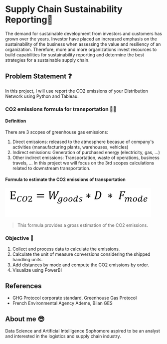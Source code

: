 # Supply Chain Sustainability Reporting🌲
The demand for sustainable development from investors and customers has grown over the years. Investor have placed an increased emphasis on the sustainability of the business when assessing the value and resiliency of an organization. Therefore, more and more organizations invest resources to build capabilities for sustainability reporting and determine the best strategies for a sustainable supply chain.

## Problem Statement ❓
In this project, I will use report the CO2 emissions of your Distribution Network using Python and Tableau.

### CO2 emissions formula for transportation 👨‍🔬
#### Definition
There are 3 scopes of greenhouse gas emissions:
1. Direct emissions: released to the atmosphere becasue of company's activities (manaufacturing plants, warehouses, vehicles)
2. Indirect emissions: Generation of purchased energy (electricity, gas, ...)
3. Other indirect emissions: Transportation, waste of operations, business travels, ...
In this project we will focus on the 3rd scopes calculations related to downstream transportation.

#### Formula to estimate the CO2 emissions of transportation
![](equation.png)
> This formula provides a gross estimation of the CO2 emissions. 

### Objective 🎯
1. Collect and process data to calculate the emissions.
2. Calculate the unit of measure conversions considering the shipped handling units.
3. Add distances by mode and compute the CO2 emissions by order.
4. Visualize using PowerBI

## References
- GHG Protocol corporate standard, Greenhouse Gas Protocol
- French Environmental Agency Ademe, Bilan GES

## About me 😎
Data Science and Artificial Intelligence Sophomore aspired to be an analyst and interested in the logistics and supply chain industry.
